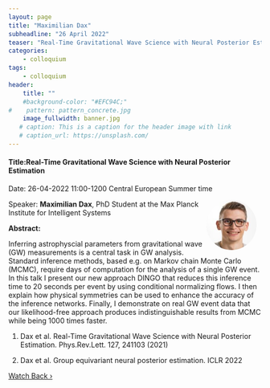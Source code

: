 ```yaml
---
layout: page
title: "Maximilian Dax"
subheadline: "26 April 2022"
teaser: "Real-Time Gravitational Wave Science with Neural Posterior Estimation"
categories:
    - colloquium
tags:
    - colloquium
header:
    title: ""
    #background-color: "#EFC94C;"
#    pattern: pattern_concrete.jpg
    image_fullwidth: banner.jpg
   # caption: This is a caption for the header image with link
   # caption_url: https://unsplash.com/
---
```



#### Title:Real-Time Gravitational Wave Science with Neural Posterior Estimation

Date: 26-04-2022 11:00-1200 Central European Summer time


 <img src="../../people/MaximilianDax.jpeg"
     alt="MaximilianDax"
     width="100"
     style="float: right; margin-right: 10px; border-radius:50%;" />

Speaker: **Maximilian Dax**, PhD Student at the Max Planck Institute for Intelligent Systems


**Abstract:** <br/>

Inferring astrophyscial parameters from gravitational wave (GW) measurements is a central task in GW analysis. Standard inference methods, based e.g. on Markov chain Monte Carlo (MCMC), require days of computation for the analysis of a single GW event. In this talk I present our new approach DINGO that reduces this inference time to 20 seconds per event by using conditional normalizing flows. I then explain how physical symmetries can be used to enhance the accuracy of the inference networks. Finally, I demonstrate on real GW event data that our likelihood-free approach produces indistinguishable results from MCMC while being 1000 times faster.

1. Dax et al. Real-Time Gravitational Wave Science with Neural Posterior Estimation. Phys.Rev.Lett. 127, 241103 (2021)

2. Dax et al. Group equivariant neural posterior estimation. ICLR 2022


<a class="radius button small" href="https://drive.google.com/file/d/1Lf11UG088JvazNsdnrFSE34UlBtQk72N/view?usp=sharing">Watch Back ›</a>


[1]: https://bereau.group/
[2]: /blog/
[9]: /contact/
[3]:https://github.com/undark-lab/swyft
[4]:https://arxiv.org/abs/2011.13951
[5]:http://www.mathben.com/
[6]:https://pubs.acs.org/doi/10.1021/acs.jctc.0c00981
[7]:https://github.com/Ensing-Laboratory/FABULOUS
[8]:www.evozyne.com
